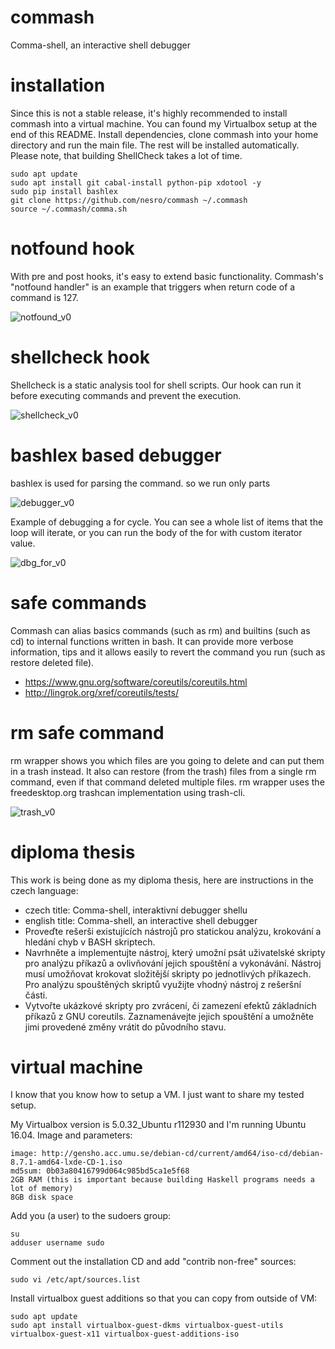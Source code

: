 # commash
Comma-shell, an interactive shell debugger

# installation
Since this is not a stable release, it's highly recommended to install commash into a virtual machine.
You can found my Virtualbox setup at the end of this README.
Install dependencies, clone commash into your home directory and run the main file. The rest will be installed automatically. Please note, that building ShellCheck takes a lot of time.

    sudo apt update
    sudo apt install git cabal-install python-pip xdotool -y
    sudo pip install bashlex
    git clone https://github.com/nesro/commash ~/.commash
    source ~/.commash/comma.sh

# notfound hook
With pre and post hooks, it's easy to extend basic functionality. Commash's "notfound handler" is an example that triggers when return code of a command is 127.

![notfound_v0](./miscs/notfound_v0.png)

# shellcheck hook

Shellcheck is a static analysis tool for shell scripts. Our hook can run it before executing commands and prevent the execution.

![shellcheck_v0](./miscs/shellcheck_v0.png)

# bashlex based debugger
bashlex is used for parsing the command. so we run only parts

![debugger_v0](./miscs/debugger_v0.png)

Example of debugging a for cycle. You can see a whole list of items that the loop will iterate, or you can run the body of the for with custom iterator value.

![dbg_for_v0](./miscs/dbg_for_v0.png)

# safe commands
Commash can alias basics commands (such as rm) and builtins (such as cd) to internal functions written in bash. It can provide more verbose information, tips and it allows easily to revert the command you run (such as restore deleted file).

- https://www.gnu.org/software/coreutils/coreutils.html
- http://lingrok.org/xref/coreutils/tests/

# rm safe command

rm wrapper shows you which files are you going to delete and can put them in a trash instead. It also can restore (from the trash) files from a single rm command, even if that command deleted multiple files. rm wrapper uses the freedesktop.org trashcan implementation using trash-cli.

![trash_v0](./miscs/rm_v1.png)

# diploma thesis
This work is being done as my diploma thesis, here are instructions in the czech language:
 - czech title: Comma-shell, interaktivní debugger shellu
 - english title: Comma-shell, an interactive shell debugger
 - Proveďte rešerši existujících nástrojů pro statickou analýzu, krokování a hledání chyb v BASH skriptech.
 - Navrhněte a implementujte nástroj, který umožní psát uživatelské skripty pro analýzu příkazů a ovlivňování jejich spouštění a vykonávání. Nástroj musí umožňovat krokovat složitější skripty po jednotlivých příkazech. Pro analýzu spouštěných skriptů využijte vhodný nástroj z rešeršní části.
 - Vytvořte ukázkové skripty pro zvrácení, či zamezení efektů základních příkazů z GNU coreutils. Zaznamenávejte jejich spouštění a umožněte jimi provedené změny vrátit do původního stavu.

# virtual machine

I know that you know how to setup a VM. I just want to share my tested setup.

My Virtualbox version is 5.0.32_Ubuntu r112930 and I'm running Ubuntu 16.04. Image and parameters:

    image: http://gensho.acc.umu.se/debian-cd/current/amd64/iso-cd/debian-8.7.1-amd64-lxde-CD-1.iso
    md5sum: 0b03a80416799d064c985bd5ca1e5f68
    2GB RAM (this is important because building Haskell programs needs a lot of memory)
    8GB disk space

Add you (a user) to the sudoers group:

    su
    adduser username sudo

Comment out the installation CD and add "contrib non-free" sources:

    sudo vi /etc/apt/sources.list

Install virtualbox guest additions so that you can copy from outside of VM:

    sudo apt update
    sudo apt install virtualbox-guest-dkms virtualbox-guest-utils virtualbox-guest-x11 virtualbox-guest-additions-iso

